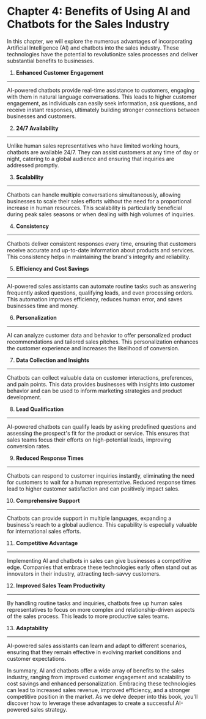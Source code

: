 Chapter 4: Benefits of Using AI and Chatbots for the Sales Industry
===================================================================

In this chapter, we will explore the numerous advantages of incorporating Artificial Intelligence (AI) and chatbots into the sales industry. These technologies have the potential to revolutionize sales processes and deliver substantial benefits to businesses.

1. **Enhanced Customer Engagement**
-----------------------------------

AI-powered chatbots provide real-time assistance to customers, engaging with them in natural language conversations. This leads to higher customer engagement, as individuals can easily seek information, ask questions, and receive instant responses, ultimately building stronger connections between businesses and customers.

2. **24/7 Availability**
------------------------

Unlike human sales representatives who have limited working hours, chatbots are available 24/7. They can assist customers at any time of day or night, catering to a global audience and ensuring that inquiries are addressed promptly.

3. **Scalability**
------------------

Chatbots can handle multiple conversations simultaneously, allowing businesses to scale their sales efforts without the need for a proportional increase in human resources. This scalability is particularly beneficial during peak sales seasons or when dealing with high volumes of inquiries.

4. **Consistency**
------------------

Chatbots deliver consistent responses every time, ensuring that customers receive accurate and up-to-date information about products and services. This consistency helps in maintaining the brand's integrity and reliability.

5. **Efficiency and Cost Savings**
----------------------------------

AI-powered sales assistants can automate routine tasks such as answering frequently asked questions, qualifying leads, and even processing orders. This automation improves efficiency, reduces human error, and saves businesses time and money.

6. **Personalization**
----------------------

AI can analyze customer data and behavior to offer personalized product recommendations and tailored sales pitches. This personalization enhances the customer experience and increases the likelihood of conversion.

7. **Data Collection and Insights**
-----------------------------------

Chatbots can collect valuable data on customer interactions, preferences, and pain points. This data provides businesses with insights into customer behavior and can be used to inform marketing strategies and product development.

8. **Lead Qualification**
-------------------------

AI-powered chatbots can qualify leads by asking predefined questions and assessing the prospect's fit for the product or service. This ensures that sales teams focus their efforts on high-potential leads, improving conversion rates.

9. **Reduced Response Times**
-----------------------------

Chatbots can respond to customer inquiries instantly, eliminating the need for customers to wait for a human representative. Reduced response times lead to higher customer satisfaction and can positively impact sales.

10. **Comprehensive Support**
-----------------------------

Chatbots can provide support in multiple languages, expanding a business's reach to a global audience. This capability is especially valuable for international sales efforts.

11. **Competitive Advantage**
-----------------------------

Implementing AI and chatbots in sales can give businesses a competitive edge. Companies that embrace these technologies early often stand out as innovators in their industry, attracting tech-savvy customers.

12. **Improved Sales Team Productivity**
----------------------------------------

By handling routine tasks and inquiries, chatbots free up human sales representatives to focus on more complex and relationship-driven aspects of the sales process. This leads to more productive sales teams.

13. **Adaptability**
--------------------

AI-powered sales assistants can learn and adapt to different scenarios, ensuring that they remain effective in evolving market conditions and customer expectations.

In summary, AI and chatbots offer a wide array of benefits to the sales industry, ranging from improved customer engagement and scalability to cost savings and enhanced personalization. Embracing these technologies can lead to increased sales revenue, improved efficiency, and a stronger competitive position in the market. As we delve deeper into this book, you'll discover how to leverage these advantages to create a successful AI-powered sales strategy.
